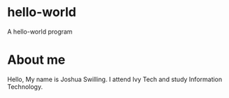 # hello-world
A hello-world program
<h1>About me</h1>
<p>Hello, My name is Joshua Swilling. I attend Ivy Tech and study Information Technology. </p>
